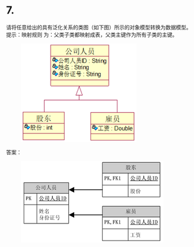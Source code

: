 # 7.

请将任意给出的具有泛化关系的类图（如下图）所示的对象模型转换为数据模型。提示：映射规则 为：父类子类都映射成表，父类主键作为所有子类的主键。

<figure><img src="../.gitbook/assets/image (7).png" alt=""><figcaption></figcaption></figure>

答案：

<figure><img src="../.gitbook/assets/image (8).png" alt=""><figcaption></figcaption></figure>

